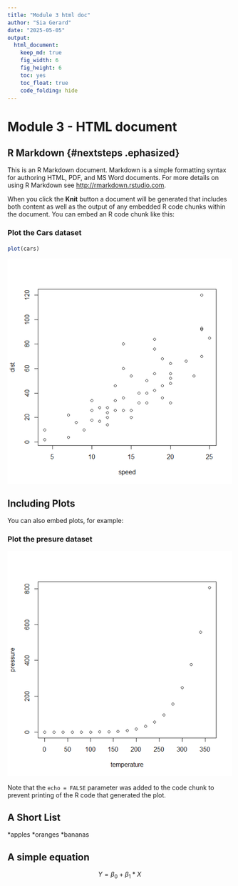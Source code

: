 ```yaml
---
title: "Module 3 html doc"
author: "Sia Gerard"
date: "2025-05-05"
output: 
  html_document: 
    keep_md: true
    fig_width: 6
    fig_height: 6
    toc: yes
    toc_float: true
    code_folding: hide
---
```




# Module 3 - HTML document

## R Markdown {#nextsteps .ephasized}

This is an R Markdown document. Markdown is a simple formatting syntax for authoring HTML, PDF, and MS Word documents. For more details on using R Markdown see <http://rmarkdown.rstudio.com>.

When you click the **Knit** button a document will be generated that includes both content as well as the output of any embedded R code chunks within the document. You can embed an R code chunk like this:

### Plot the Cars dataset


``` r
plot(cars)
```

![](html_document_files/figure-html/cars-1.png)<!-- -->

## Including Plots

You can also embed plots, for example:

### Plot the presure dataset

![](html_document_files/figure-html/pressure-1.png)<!-- -->

Note that the `echo = FALSE` parameter was added to the code chunk to prevent printing of the R code that generated the plot.

## A Short List

 *apples
 *oranges
 *bananas

## A simple equation 

$$ Y = \beta_0 + \beta_1*X $$
